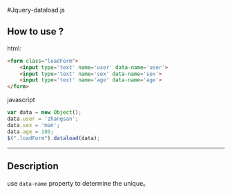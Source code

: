 #Jquery-dataload.js

## How to use ? 

html:

```html
<form class="loadForm">	
	<input type='text' name='user' data-name='user'>
	<input type='text' name='sex' data-name='sex'>
	<input type='text' name='age' data-name='age'>
</form>
```
javascript

```javascript
var data = new Object();
data.user = 'zhangsan';
data.sex = 'man';
data.age = 100; 
$(".loadForm").dataload(data);
```

---

## Description 

use `data-name` property to determine the unique。
